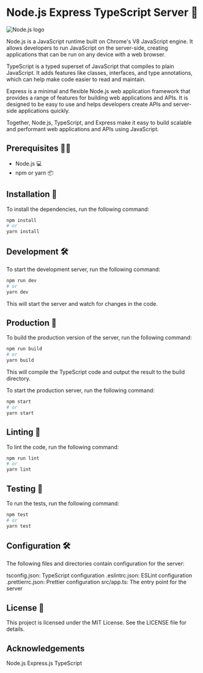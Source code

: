 # Node.js Express TypeScript Server 🚀

![Node.js logo](https://nodejs.org/static/images/logo-light.svg)

Node.js is a JavaScript runtime built on Chrome's V8 JavaScript engine. It allows developers to run JavaScript on the server-side, creating applications that can be run on any device with a web browser.

TypeScript is a typed superset of JavaScript that compiles to plain JavaScript. It adds features like classes, interfaces, and type annotations, which can help make code easier to read and maintain.

Express is a minimal and flexible Node.js web application framework that provides a range of features for building web applications and APIs. It is designed to be easy to use and helps developers create APIs and server-side applications quickly.

Together, Node.js, TypeScript, and Express make it easy to build scalable and performant web applications and APIs using JavaScript.

## Prerequisites 🧑‍💻

- Node.js 💻
- npm or yarn 📦

## Installation 💾

To install the dependencies, run the following command:

```bash
npm install
# or
yarn install
```

## Development 🛠️
To start the development server, run the following command:

```bash
npm run dev
# or
yarn dev
```

This will start the server and watch for changes in the code.

## Production 🚀
To build the production version of the server, run the following command:

```bash
npm run build
# or
yarn build
```

This will compile the TypeScript code and output the result to the build directory.

To start the production server, run the following command:

```bash
npm start
# or
yarn start
```

## Linting 🧹
To lint the code, run the following command:

```bash
npm run lint
# or
yarn lint
```

## Testing 🧪
To run the tests, run the following command:

```bash
npm test
# or
yarn test
```

## Configuration 🛠️
The following files and directories contain configuration for the server:

tsconfig.json: TypeScript configuration
.eslintrc.json: ESLint configuration
.prettierrc.json: Prettier configuration
src/app.ts: The entry point for the server

## License 📜
This project is licensed under the MIT License. See the LICENSE file for details.

## Acknowledgements 
Node.js
Express.js
TypeScript
